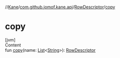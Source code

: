 //[Kane](../../index.md)/[com.github.jomof.kane.api](../index.md)/[RowDescriptor](index.md)/[copy](copy.md)



# copy  
[jvm]  
Content  
fun [copy](copy.md)(name: [List](https://kotlinlang.org/api/latest/jvm/stdlib/kotlin.collections/-list/index.html)<[String](https://kotlinlang.org/api/latest/jvm/stdlib/kotlin/-string/index.html)>): [RowDescriptor](index.md)  



